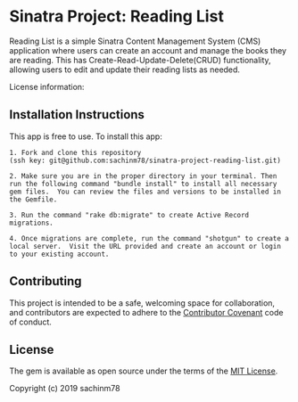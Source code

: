 # Sinatra Project: Reading List

Reading List is a simple Sinatra Content Management System (CMS) application where users can create an account and manage the books they are reading.  This has Create-Read-Update-Delete(CRUD) functionality, allowing users to edit and update their reading lists as needed.  

License information: 

## Installation Instructions

This app is free to use.  To install this app: 

    1. Fork and clone this repository 
    (ssh key: git@github.com:sachinm78/sinatra-project-reading-list.git)
    
    2. Make sure you are in the proper directory in your terminal. Then run the following command "bundle install" to install all necessary gem files.  You can review the files and versions to be installed in the Gemfile.  
    
    3. Run the command "rake db:migrate" to create Active Record migrations. 
    
    4. Once migrations are complete, run the command "shotgun" to create a local server.  Visit the URL provided and create an account or login to your existing account.  

## Contributing

This project is intended to be a safe, welcoming space for collaboration, and contributors are expected to adhere to the [Contributor Covenant](http://contributor-covenant.org) code of conduct.

## License

The gem is available as open source under the terms of the [MIT License](https://opensource.org/licenses/MIT).

Copyright (c) 2019 sachinm78